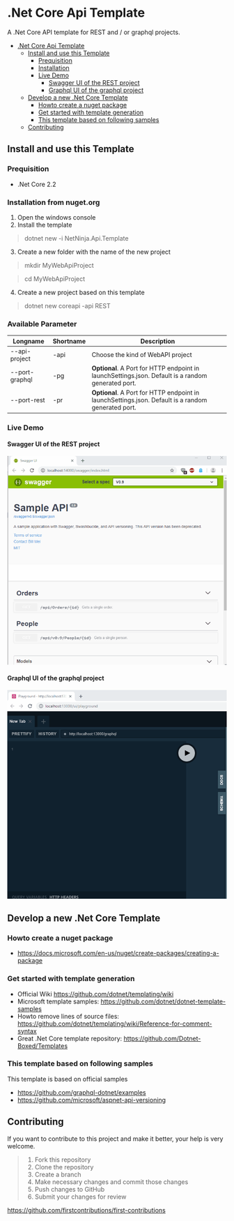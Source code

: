 # .Net Core Api Template
A .Net Core API template for REST and / or graphql projects.

- [.Net Core Api Template](#Net-Core-Api-Template)
  - [Install and use this Template](#Install-and-use-this-Template)
    - [Prequisition](#Prequisition)
    - [Installation](#Installation)
    - [Live Demo](#Live-Demo)
      - [Swagger UI of the REST project](#Swagger-UI-of-the-REST-project)
      - [Graphql UI of the graphql project](#Graphql-UI-of-the-graphql-project)
  - [Develop a new .Net Core Template](#Develop-a-new-Net-Core-Template)
    - [Howto create a nuget package](#Howto-create-a-nuget-package)
    - [Get started with template generation](#Get-started-with-template-generation)
    - [This template based on following samples](#This-template-based-on-following-samples)
  - [Contributing](#Contributing)

## Install and use this Template 

### Prequisition 

* .Net Core 2.2


### Installation from nuget.org
 
1. Open the windows console
2. Install the template
>  dotnet new -i NetNinja.Api.Template

3. Create a new folder with the name of the new project

> mkdir MyWebApiProject

> cd MyWebApiProject

4. Create a new project based on this template

> dotnet new coreapi -api REST 

 ### Available Parameter

Longname      |Shortname     | Description  
 -------------| -------------|-------------
 --api-project| -api         | Choose the kind of WebAPI project 
  --port-graphql | -pg         | **Optional**. A Port for HTTP endpoint in launchSettings.json. Default is a random generated port.
   --port-rest | -pr         | **Optional**. A Port for HTTP endpoint in launchSettings.json. Default is a random generated port.

### Live Demo

#### Swagger UI of the REST project
![Swagger Demo](/Images/swagger-demo.gif)


#### Graphql UI of the graphql project
![Graphql Demo](/Images/graphql-demo.gif)


## Develop a new .Net Core Template

### Howto create a nuget package
* https://docs.microsoft.com/en-us/nuget/create-packages/creating-a-package

### Get started with template generation

* Official Wiki https://github.com/dotnet/templating/wiki
* Microsoft template samples: https://github.com/dotnet/dotnet-template-samples
* Howto remove lines of source files: https://github.com/dotnet/templating/wiki/Reference-for-comment-syntax
* Great .Net Core template repository: https://github.com/Dotnet-Boxed/Templates
 
### This template based on following samples
 
 This template is based on official samples
 * https://github.com/graphql-dotnet/examples
 * https://github.com/microsoft/aspnet-api-versioning
 

## Contributing
If you want to contribute to this project and make it better, your help is very welcome.

>1. Fork this repository
>2. Clone the repository
>3. Create a branch
>4. Make necessary changes and commit those changes
>5. Push changes to GitHub
>6. Submit your changes for review

https://github.com/firstcontributions/first-contributions
